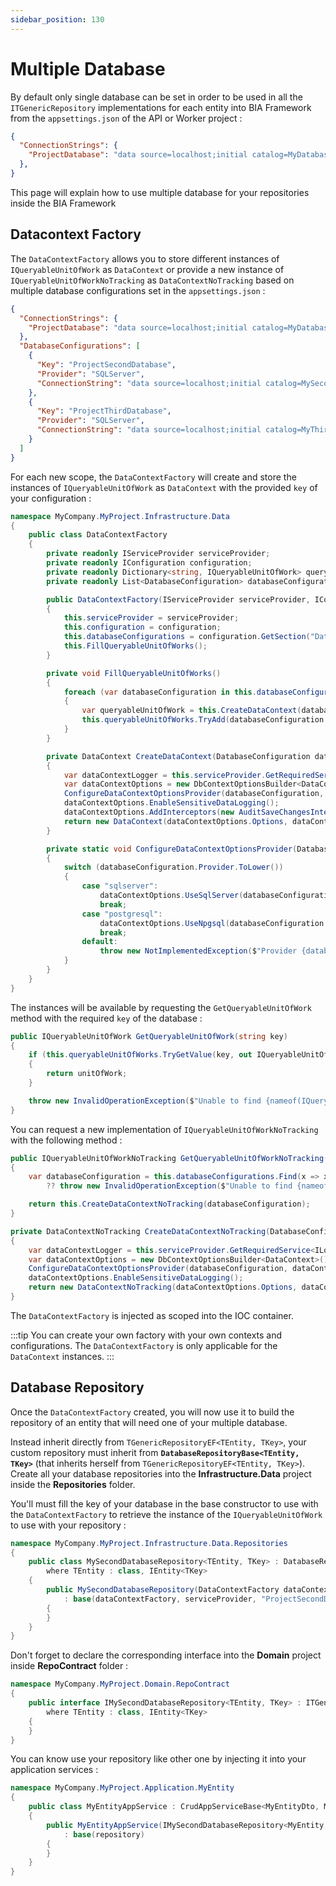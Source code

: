 ```yaml
---
sidebar_position: 130
---
```


# Multiple Database

By default only single database can be set in order to be used in all the `ITGenericRepository` implementations for each entity into BIA Framework from the `appsettings.json` of the API or Worker project :
``` json title="appsettings.json"
{
  "ConnectionStrings": {
    "ProjectDatabase": "data source=localhost;initial catalog=MyDatabase;integrated security=True;MultipleActiveResultSets=True;Encrypt=False;App=MyApplication"
  },
}
```

This page will explain how to use multiple database for your repositories inside the BIA Framework 

## Datacontext Factory
The `DataContextFactory` allows you to store different instances of `IQueryableUnitOfWork` as `DataContext` or provide a new instance of `IQueryableUnitOfWorkNoTracking` as `DataContextNoTracking` based on multiple database configurations set in the `appsettings.json` :
``` json title="appsettings.json"
{
  "ConnectionStrings": {
    "ProjectDatabase": "data source=localhost;initial catalog=MyDatabase;integrated security=True;MultipleActiveResultSets=True;Encrypt=False;App=MyApplication"
  },
  "DatabaseConfigurations": [
    {
      "Key": "ProjectSecondDatabase",
      "Provider": "SQLServer",
      "ConnectionString": "data source=localhost;initial catalog=MySecondDatabase;integrated security=True;MultipleActiveResultSets=True;Encrypt=False;App=MyApplication"
    },
    {
      "Key": "ProjectThirdDatabase",
      "Provider": "SQLServer",
      "ConnectionString": "data source=localhost;initial catalog=MyThirdDatabase;integrated security=True;MultipleActiveResultSets=True;Encrypt=False;App=MyApplication"
    }
  ]
}
```
For each new scope, the `DataContextFactory` will create and store the instances of `IQueryableUnitOfWork` as `DataContext` with the provided `key` of your configuration :
``` csharp title="DataContextFactory.cs"
namespace MyCompany.MyProject.Infrastructure.Data
{
    public class DataContextFactory
    {
        private readonly IServiceProvider serviceProvider;
        private readonly IConfiguration configuration;
        private readonly Dictionary<string, IQueryableUnitOfWork> queryableUnitOfWorks = new ();
        private readonly List<DatabaseConfiguration> databaseConfigurations;

        public DataContextFactory(IServiceProvider serviceProvider, IConfiguration configuration)
        {
            this.serviceProvider = serviceProvider;
            this.configuration = configuration;
            this.databaseConfigurations = configuration.GetSection("DatabaseConfigurations").Get<List<DatabaseConfiguration>>();
            this.FillQueryableUnitOfWorks();
        }

        private void FillQueryableUnitOfWorks()
        {
            foreach (var databaseConfiguration in this.databaseConfigurations)
            {
                var queryableUnitOfWork = this.CreateDataContext(databaseConfiguration);
                this.queryableUnitOfWorks.TryAdd(databaseConfiguration.Key, queryableUnitOfWork);
            }
        }

        private DataContext CreateDataContext(DatabaseConfiguration databaseConfiguration)
        {
            var dataContextLogger = this.serviceProvider.GetRequiredService<ILoggerFactory>().CreateLogger<DataContext>();
            var dataContextOptions = new DbContextOptionsBuilder<DataContext>();
            ConfigureDataContextOptionsProvider(databaseConfiguration, dataContextOptions);
            dataContextOptions.EnableSensitiveDataLogging();
            dataContextOptions.AddInterceptors(new AuditSaveChangesInterceptor());
            return new DataContext(dataContextOptions.Options, dataContextLogger, this.configuration);
        }

        private static void ConfigureDataContextOptionsProvider(DatabaseConfiguration databaseConfiguration, DbContextOptionsBuilder<DataContext> dataContextOptions)
        {
            switch (databaseConfiguration.Provider.ToLower())
            {
                case "sqlserver":
                    dataContextOptions.UseSqlServer(databaseConfiguration.ConnectionString);
                    break;
                case "postgresql":
                    dataContextOptions.UseNpgsql(databaseConfiguration.ConnectionString);
                    break;
                default:
                    throw new NotImplementedException($"Provider {databaseConfiguration.Provider} not handled.");
            }
        }
    }
}
```

The instances will be available by requesting the `GetQueryableUnitOfWork` method with the required `key` of the database : 
``` csharp title="DataContextFactory.cs"
public IQueryableUnitOfWork GetQueryableUnitOfWork(string key)
{
    if (this.queryableUnitOfWorks.TryGetValue(key, out IQueryableUnitOfWork unitOfWork))
    {
        return unitOfWork;
    }

    throw new InvalidOperationException($"Unable to find {nameof(IQueryableUnitOfWork)} with key {key}");
}
```

You can request a new implementation of `IQueryableUnitOfWorkNoTracking` with the following method : 
``` csharp title="DataContextFactory.cs"
public IQueryableUnitOfWorkNoTracking GetQueryableUnitOfWorkNoTracking(string key)
{
    var databaseConfiguration = this.databaseConfigurations.Find(x => x.Key == key)
        ?? throw new InvalidOperationException($"Unable to find {nameof(DatabaseConfiguration)} with key {key}");

    return this.CreateDataContextNoTracking(databaseConfiguration);
}

private DataContextNoTracking CreateDataContextNoTracking(DatabaseConfiguration databaseConfiguration)
{
    var dataContextLogger = this.serviceProvider.GetRequiredService<ILoggerFactory>().CreateLogger<DataContextNoTracking>();
    var dataContextOptions = new DbContextOptionsBuilder<DataContext>();
    ConfigureDataContextOptionsProvider(databaseConfiguration, dataContextOptions);
    dataContextOptions.EnableSensitiveDataLogging();
    return new DataContextNoTracking(dataContextOptions.Options, dataContextLogger, this.configuration);
}
```

The `DataContextFactory` is injected as scoped into the IOC container.

:::tip
You can create your own factory with your own contexts and configurations. The `DataContextFactory` is only applicable for the `DataContext` instances.
:::

## Database Repository
Once the `DataContextFactory` created, you will now use it to build the repository of an entity that will need one of your multiple database. 

Instead inherit directly from `TGenericRepositoryEF<TEntity, TKey>`, your custom repository must inherit from **`DatabaseRepositoryBase<TEntity, TKey>`** (that inherits herself from `TGenericRepositoryEF<TEntity, TKey>`).  
Create all your database repositories into the **Infrastructure.Data** project inside the **Repositories** folder. 

You'll must fill the key of your database in the base constructor to use with the `DataContextFactory` to retrieve the instance of the `IQueryableUnitOfWork` to use with your repository :
``` csharp title="MySecondDatabaseRepository"
namespace MyCompany.MyProject.Infrastructure.Data.Repositories
{
    public class MySecondDatabaseRepository<TEntity, TKey> : DatabaseRepositoryBase<TEntity, TKey>, IMySecondDatabaseRepository<TEntity, TKey>
        where TEntity : class, IEntity<TKey>
    {
        public MySecondDatabaseRepository(DataContextFactory dataContextFactory, IServiceProvider serviceProvider)
            : base(dataContextFactory, serviceProvider, "ProjectSecondDatabase")
        {
        }
    }
}
```

Don't forget to declare the corresponding interface into the **Domain** project inside **RepoContract** folder :
``` csharp title="IMySecondDatabaseRepository"
namespace MyCompany.MyProject.Domain.RepoContract
{
    public interface IMySecondDatabaseRepository<TEntity, TKey> : ITGenericRepository<TEntity, TKey>
        where TEntity : class, IEntity<TKey>
    {
    }
}
```

You can know use your repository like other one by injecting it into your application services :
``` csharp title="MyEntityService"
namespace MyCompany.MyProject.Application.MyEntity
{
    public class MyEntityAppService : CrudAppServiceBase<MyEntityDto, MyEntity, int, PagingFilterFormatDto, MyEntityMapper>, IMyEntityAppService
    {
        public MyEntityAppService(IMySecondDatabaseRepository<MyEntity, int> repository)
            : base(repository)
        {
        }
    }
}
```
